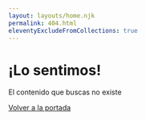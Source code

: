 ```yaml
---
layout: layouts/home.njk
permalink: 404.html
eleventyExcludeFromCollections: true
---
```

# ¡Lo sentimos!

El contenido que buscas no existe

<a class="button button--primary" href="{{ '/' | url }}">Volver a la portada</a>
